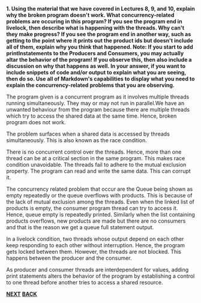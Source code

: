 <p><b>1. Using the material that we have covered in Lectures 8, 9, and 10, explain why the broken program doesn't work. What concurrency-related problems are occuring in this program? If you see the program end in livelock, then describe what is happening with the threads. Why can't they make progress? If you see the program end in another way, such as getting to the point where it prints out the product ids but doesn't include all of them, explain why you think that happened. Note: If you start to add printlnstatements to the Producers and Consumers, you may actually altar the behavior of the program! If you observe this, then also include a discussion on why that happens as well. In your answer, if you want to include snippets of code and/or output to explain what you are seeing, then do so. Use all of Markdown's capabilities to display what you need to explain the concurrency-related problems that you are observing.</b></p>

<p>The program given is a concurrent program as it involves multiple threads running simultaneously. They may or may not run in parallel.We have an unwanted behaviour from the program because there are multiple threads which try to access the shared data at the same time. Hence, broken program does not work.</p>

<p>The problem surfaces when a shared data is accessed by threads simultaneously. This is also known as the race condition.</p>

<p>There is no concurrent control over the threads. Hence, more than one thread can be at a critical section in the same program. This makes race condition unavoidable.
The threads fail to adhere to the mutual exclusion property. The program can read and write the same data. This can corrupt it. </p>

<p>The concurrency related problem that occur are the Queue being shown as empty repeatedly or the queue overflows with products. This is because of the lack of mutual exclusion among the threads. Even when the linked list of products is empty, the consumer program thread can try to access it. Hence, queue empty is repeatedly printed. Similarly when the list containing products overflows, new products are made but there are no consumers and that is the reason we get a queue full statement output.</p>

<p>In a livelock condition, two threads whose output depend on each other keep responding to each other without interruption. Hence, the program gets locked between them. However, the threads are not blocked. This happens between the producer and the consumer.</p>

<p>As producer and consumer threads are interdependent for values, adding print statements alters the behavior of the program by establishing a control to one thread before another tries to access a shared resource. </p>

[**NEXT**](https://github.com/hariniiyer/HW3_CSCI5828/blob/master/q2.md)
[**BACK**](https://github.com/hariniiyer/HW3_CSCI5828/blob/master/README.md)
